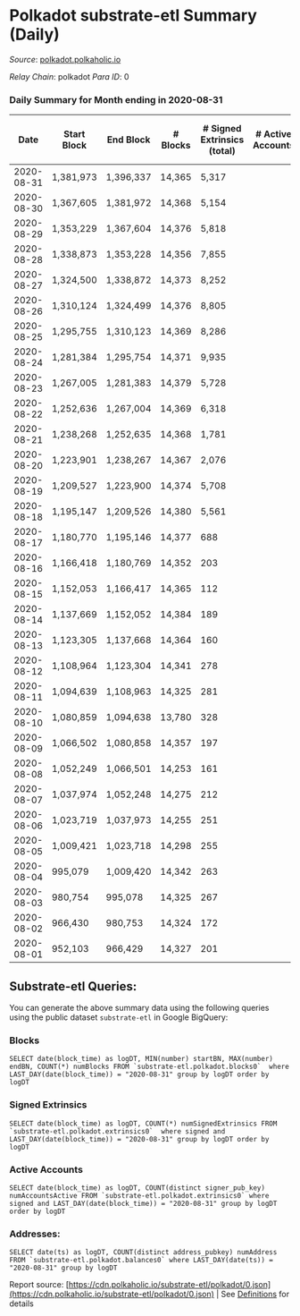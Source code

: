 # Polkadot substrate-etl Summary (Daily)

_Source_: [polkadot.polkaholic.io](https://polkadot.polkaholic.io)

*Relay Chain*: polkadot
*Para ID*: 0



### Daily Summary for Month ending in 2020-08-31


| Date | Start Block | End Block | # Blocks | # Signed Extrinsics (total) | # Active Accounts | # Passive | # New | # Addresses with Balances | # Events | # Transfers | # XCM Transfers In | # XCM Transfers Out |
| ---- | ----------- | --------- | -------- | --------------------------- | ----------------- | --------- | ----- | ------------------------- | -------- | ----------- | ------------------ | ------------------- |
| 2020-08-31 | 1,381,973 | 1,396,337 | 14,365  | 5,317 |  |  |  | 17,421 | 69,295 | 4,359 ($591,316,815.15) |   |   |
| 2020-08-30 | 1,367,605 | 1,381,972 | 14,368  | 5,154 |  |  |  |  | 66,826 | 4,436 ($329,259,577.22) |   |   |
| 2020-08-29 | 1,353,229 | 1,367,604 | 14,376  | 5,818 |  |  |  |  | 70,624 | 4,906 ($492,329,648.41) |   |   |
| 2020-08-28 | 1,338,873 | 1,353,228 | 14,356  | 7,855 |  |  |  |  | 81,442 | 6,876 ($561,032,993.00) |   |   |
| 2020-08-27 | 1,324,500 | 1,338,872 | 14,373  | 8,252 |  |  |  |  | 82,774 | 7,236 ($816,917,423.20) |   |   |
| 2020-08-26 | 1,310,124 | 1,324,499 | 14,376  | 8,805 |  |  |  |  | 86,199 | 7,824 ($1,196,468,841.49) |   |   |
| 2020-08-25 | 1,295,755 | 1,310,123 | 14,369  | 8,286 |  |  |  |  | 82,538 | 7,177 ($1,459,197,299.61) |   |   |
| 2020-08-24 | 1,281,384 | 1,295,754 | 14,371  | 9,935 |  |  |  |  | 92,765 | 7,639 ($2,054,912,337.90) |   |   |
| 2020-08-23 | 1,267,005 | 1,281,383 | 14,379  | 5,728 |  |  |  |  | 69,326 | 5,079 ($909,375,210.64) |   |   |
| 2020-08-22 | 1,252,636 | 1,267,004 | 14,369  | 6,318 |  |  |  |  | 73,187 | 5,822 ($2,376,998,911.53) |   |   |
| 2020-08-21 | 1,238,268 | 1,252,635 | 14,368  | 1,781 |  |  |  |  | 47,830 | 1,382 ($495,803,954.62) |   |   |
| 2020-08-20 | 1,223,901 | 1,238,267 | 14,367  | 2,076 |  |  |  |  | 49,535 | 1,533 ($930,567,589.67) |   |   |
| 2020-08-19 | 1,209,527 | 1,223,900 | 14,374  | 5,708 |  |  |  |  | 67,781 | 5,005 ($3,607,285,725.83) |   |   |
| 2020-08-18 | 1,195,147 | 1,209,526 | 14,380  | 5,561 |  |  |  |  | 66,151 | 4,030 ($5,584,055,624.52) |   |   |
| 2020-08-17 | 1,180,770 | 1,195,146 | 14,377  | 688 |  |  |  |  | 42,229 |   |   |   |
| 2020-08-16 | 1,166,418 | 1,180,769 | 14,352  | 203 |  |  |  |  | 39,939 |   |   |   |
| 2020-08-15 | 1,152,053 | 1,166,417 | 14,365  | 112 |  |  |  |  | 39,469 |   |   |   |
| 2020-08-14 | 1,137,669 | 1,152,052 | 14,384  | 189 |  |  |  |  | 40,827 |   |   |   |
| 2020-08-13 | 1,123,305 | 1,137,668 | 14,364  | 160 |  |  |  |  | 40,244 |   |   |   |
| 2020-08-12 | 1,108,964 | 1,123,304 | 14,341  | 278 |  |  |  |  | 41,212 | 8 ($14,665,901.20) |   |   |
| 2020-08-11 | 1,094,639 | 1,108,963 | 14,325  | 281 |  |  |  |  | 41,431 |   |   |   |
| 2020-08-10 | 1,080,859 | 1,094,638 | 13,780  | 328 |  |  |  |  | 41,780 |   |   |   |
| 2020-08-09 | 1,066,502 | 1,080,858 | 14,357  | 197 |  |  |  |  | 40,082 |   |   |   |
| 2020-08-08 | 1,052,249 | 1,066,501 | 14,253  | 161 |  |  |  |  | 40,026 |   |   |   |
| 2020-08-07 | 1,037,974 | 1,052,248 | 14,275  | 212 |  |  |  |  | 40,144 |   |   |   |
| 2020-08-06 | 1,023,719 | 1,037,973 | 14,255  | 251 |  |  |  |  | 40,354 |   |   |   |
| 2020-08-05 | 1,009,421 | 1,023,718 | 14,298  | 255 |  |  |  |  | 40,916 | 8 ($1,198,329.41) |   |   |
| 2020-08-04 | 995,079 | 1,009,420 | 14,342  | 263 |  |  |  |  | 40,736 | 12 ($10,896,482.96) |   |   |
| 2020-08-03 | 980,754 | 995,078 | 14,325  | 267 |  |  |  |  | 41,103 |   |   |   |
| 2020-08-02 | 966,430 | 980,753 | 14,324  | 172 |  |  |  |  | 40,201 |   |   |   |
| 2020-08-01 | 952,103 | 966,429 | 14,327  | 201 |  |  |  |  | 40,219 | 3 ($100,796.67) |   |   |

## Substrate-etl Queries:
You can generate the above summary data using the following queries using the public dataset `substrate-etl` in Google BigQuery:


### Blocks
```
SELECT date(block_time) as logDT, MIN(number) startBN, MAX(number) endBN, COUNT(*) numBlocks FROM `substrate-etl.polkadot.blocks0`  where LAST_DAY(date(block_time)) = "2020-08-31" group by logDT order by logDT
```


### Signed Extrinsics
```
SELECT date(block_time) as logDT, COUNT(*) numSignedExtrinsics FROM `substrate-etl.polkadot.extrinsics0`  where signed and LAST_DAY(date(block_time)) = "2020-08-31" group by logDT order by logDT
```


### Active Accounts
```
SELECT date(block_time) as logDT, COUNT(distinct signer_pub_key) numAccountsActive FROM `substrate-etl.polkadot.extrinsics0` where signed and LAST_DAY(date(block_time)) = "2020-08-31" group by logDT order by logDT
```


### Addresses:
```
SELECT date(ts) as logDT, COUNT(distinct address_pubkey) numAddress FROM `substrate-etl.polkadot.balances0` where LAST_DAY(date(ts)) = "2020-08-31" group by logDT
```



Report source: [https://cdn.polkaholic.io/substrate-etl/polkadot/0.json](https://cdn.polkaholic.io/substrate-etl/polkadot/0.json) | See [Definitions](/DEFINITIONS.md) for details
